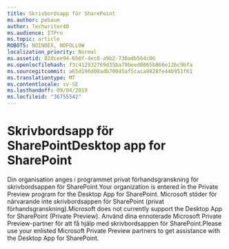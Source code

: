 ```yaml
---
title: Skrivbordsapp för SharePoint
ms.author: pebaum
author: Techwriter40
ms.audience: ITPro
ms.topic: article
ROBOTS: NOINDEX, NOFOLLOW
localization_priority: Normal
ms.assetid: 82dcee94-656f-4ec8-a9b2-730adb564c06
ms.openlocfilehash: f3c412932769d35ba79beed8065b866e12bc9bfa
ms.sourcegitcommit: a65d196d00adb70045af5caca9828fe44b951f61
ms.translationtype: MT
ms.contentlocale: sv-SE
ms.lasthandoff: 09/04/2019
ms.locfileid: "36755542"
---
```

# <a name="desktop-app-for-sharepoint"></a><span data-ttu-id="f6a37-102">Skrivbordsapp för SharePoint</span><span class="sxs-lookup"><span data-stu-id="f6a37-102">Desktop app for SharePoint</span></span>

<span data-ttu-id="f6a37-103">Din organisation anges i programmet privat förhandsgranskning för skrivbordsappen för SharePoint.</span><span class="sxs-lookup"><span data-stu-id="f6a37-103">Your organization is entered in the Private Preview program for the Desktop App for SharePoint.</span></span> <span data-ttu-id="f6a37-104">Microsoft stöder för närvarande inte skrivbordsappen för SharePoint (privat förhandsgranskning).</span><span class="sxs-lookup"><span data-stu-id="f6a37-104">Microsoft does not currently support the Desktop App for SharePoint (Private Preview).</span></span> <span data-ttu-id="f6a37-105">Använd dina ennoterade Microsoft Private Preview-partner för att få hjälp med skrivbordsappen för SharePoint.</span><span class="sxs-lookup"><span data-stu-id="f6a37-105">Please use your enlisted Microsoft Private Preview partners to get assistance with the Desktop App for SharePoint.</span></span>
